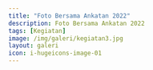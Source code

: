 ```yaml
---
title: "Foto Bersama Ankatan 2022"
description: Foto Bersama Ankatan 2022
tags: [Kegiatan]
image: /img/galeri/kegiatan3.jpg
layout: galeri
icon: i-hugeicons-image-01
---
```

